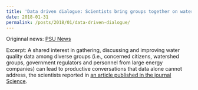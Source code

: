 ```yaml
---
title: 'Data driven dialogue: Scientists bring groups together on water quality concerns'
date: 2018-01-31
permalink: /posts/2018/01/data-driven-dialogue/
---
```


Originnal news: [PSU News](http://news.psu.edu/story/503237/2018/01/31/impact/data-driven-dialogue-scientists-bring-groups-together-water-quality)

Excerpt: A shared interest in gathering, discussing and improving water quality data among diverse groups (i.e., concerned citizens, watershed groups, government regulators and personnel from large energy companies) can lead to productive conversations that data alone cannot address, the scientists reported in [an article published in the journal Science](/files/Brantley_2018_Science.pdf).